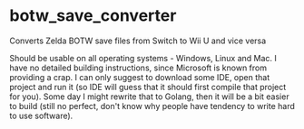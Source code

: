# botw_save_converter
Converts Zelda BOTW save files from Switch to Wii U and vice versa

Should be usable on all operating systems - Windows, Linux and Mac.
I have no detailed building instructions, since Microsoft is known from providing a crap.
I can only suggest to download some IDE, open that project and run it (so IDE will guess that it should first compile that project for you).
Some day I might rewrite that to Golang, then it will be a bit easier to build (still no perfect, don't know why people have tendency to write hard to use software).
